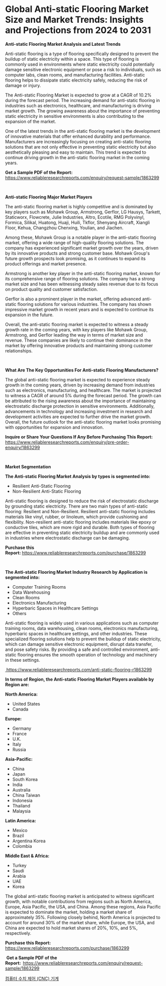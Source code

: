 <p><h1>Global Anti-static Flooring Market Size and Market Trends: Insights and Projections from 2024 to 2031</h1></p><p><strong>Anti-static Flooring Market Analysis and Latest Trends</strong></p>
<p><p>Anti-static flooring is a type of flooring specifically designed to prevent the buildup of static electricity within a space. This type of flooring is commonly used in environments where static electricity could potentially damage sensitive electronic equipment or pose a risk to individuals, such as computer labs, clean rooms, and manufacturing facilities. Anti-static flooring helps to dissipate static electricity safely, reducing the risk of damage or injury.</p><p>The Anti-static Flooring Market is expected to grow at a CAGR of 10.2% during the forecast period. The increasing demand for anti-static flooring in industries such as electronics, healthcare, and manufacturing is driving market growth. The growing awareness about the importance of preventing static electricity in sensitive environments is also contributing to the expansion of the market.</p><p>One of the latest trends in the anti-static flooring market is the development of innovative materials that offer enhanced durability and performance. Manufacturers are increasingly focusing on creating anti-static flooring solutions that are not only effective in preventing static electricity but also aesthetically pleasing and easy to maintain. This trend is expected to continue driving growth in the anti-static flooring market in the coming years.</p></p>
<p><strong>Get a Sample PDF of the Report:&nbsp;</strong> <a href="https://www.reliableresearchreports.com/enquiry/request-sample/1863299">https://www.reliableresearchreports.com/enquiry/request-sample/1863299</a></p>
<p>&nbsp;</p>
<p><strong>Anti-static Flooring Major Market Players</strong></p>
<p><p>The anti-static flooring market is highly competitive and is dominated by key players such as Mohawk Group, Armstrong, Gerflor, LG Hausys, Tarkett, Staticworx, Flowcrete, Julie Industries, Altro, Ecotile, RMG Polyvinyl, Formica, Silikal, Huatong, Huaji, Huili, Tkflor, Shenyang Aircraft, Xiangli Floor, Kehua, Changzhou Chenxing, Youlian, and Jiachen.</p><p>Among these, Mohawk Group is a notable player in the anti-static flooring market, offering a wide range of high-quality flooring solutions. The company has experienced significant market growth over the years, driven by its innovative products and strong customer base. Mohawk Group's future growth prospects look promising, as it continues to expand its product offerings and market presence.</p><p>Armstrong is another key player in the anti-static flooring market, known for its comprehensive range of flooring solutions. The company has a strong market size and has been witnessing steady sales revenue due to its focus on product quality and customer satisfaction.</p><p>Gerflor is also a prominent player in the market, offering advanced anti-static flooring solutions for various industries. The company has shown impressive market growth in recent years and is expected to continue its expansion in the future.</p><p>Overall, the anti-static flooring market is expected to witness a steady growth rate in the coming years, with key players like Mohawk Group, Armstrong, and Gerflor leading the way in terms of market size and revenue. These companies are likely to continue their dominance in the market by offering innovative products and maintaining strong customer relationships.</p></p>
<p>&nbsp;</p>
<p><strong>What Are The Key Opportunities For Anti-static Flooring Manufacturers?</strong></p>
<p><p>The global anti-static flooring market is expected to experience steady growth in the coming years, driven by increasing demand from industries such as electronics, manufacturing, and healthcare. The market is projected to witness a CAGR of around 5% during the forecast period. The growth can be attributed to the rising awareness about the importance of maintaining electrostatic discharge protection in sensitive environments. Additionally, advancements in technology and increasing investment in research and development activities are expected to further drive the market growth. Overall, the future outlook for the anti-static flooring market looks promising with opportunities for expansion and innovation.</p></p>
<p><strong>Inquire or Share Your Questions If Any Before Purchasing This Report:</strong> <a href="https://www.reliableresearchreports.com/enquiry/pre-order-enquiry/1863299">https://www.reliableresearchreports.com/enquiry/pre-order-enquiry/1863299</a></p>
<p>&nbsp;</p>
<p><strong>Market Segmentation</strong></p>
<p><strong>The Anti-static Flooring Market Analysis by types is segmented into:</strong></p>
<p><ul><li>Resilient Anti-Static Flooring</li><li>Non-Resilient Anti-Static Flooring</li></ul></p>
<p><p>Anti-static flooring is designed to reduce the risk of electrostatic discharge by grounding static electricity. There are two main types of anti-static flooring: Resilient and Non-Resilient. Resilient anti-static flooring includes materials like vinyl, rubber, or linoleum, which provide cushioning and flexibility. Non-resilient anti-static flooring includes materials like epoxy or conductive tiles, which are more rigid and durable. Both types of flooring are effective in preventing static electricity buildup and are commonly used in industries where electrostatic discharge can be damaging.</p></p>
<p><strong>Purchase this Report:&nbsp;</strong><a href="https://www.reliableresearchreports.com/purchase/1863299">https://www.reliableresearchreports.com/purchase/1863299</a></p>
<p>&nbsp;</p>
<p><strong>The Anti-static Flooring Market Industry Research by Application is segmented into:</strong></p>
<p><ul><li>Computer Training Rooms</li><li>Data Warehousing</li><li>Clean Rooms</li><li>Electronics Manufacturing</li><li>Hyperbaric Spaces in Healthcare Settings</li><li>Others</li></ul></p>
<p><p>Anti-static flooring is widely used in various applications such as computer training rooms, data warehousing, clean rooms, electronics manufacturing, hyperbaric spaces in healthcare settings, and other industries. These specialized flooring solutions help to prevent the buildup of static electricity, which can damage sensitive electronic equipment, disrupt data transfer, and pose safety risks. By providing a safe and controlled environment, anti-static flooring ensures the smooth operation of technology and machinery in these settings.</p></p>
<p><a href="https://www.reliableresearchreports.com/anti-static-flooring-r1863299">&nbsp;https://www.reliableresearchreports.com/anti-static-flooring-r1863299</a></p>
<p><strong>In terms of Region, the Anti-static Flooring Market Players available by Region are:</strong></p>
<p>
    <p> <strong> North America: </strong>
        <ul>
            <li>United States</li>
            <li>Canada</li>
        </ul>
        </p> 
    <p> <strong> Europe: </strong>
        <ul>
            <li>Germany</li>
            <li>France</li>
            <li>U.K.</li>
            <li>Italy</li>
            <li>Russia</li>
        </ul>
        </p> 
    <p> <strong> Asia-Pacific: </strong>
        <ul>
            <li>China</li>
            <li>Japan</li>
            <li>South Korea</li>
            <li>India</li>
            <li>Australia</li>
            <li>China Taiwan</li>
            <li>Indonesia</li>
            <li>Thailand</li>
            <li>Malaysia</li>
        </ul>
        </p> 
    <p> <strong> Latin America: </strong>
        <ul>
            <li>Mexico</li>
            <li>Brazil</li>
            <li>Argentina Korea</li>
            <li>Colombia</li>
        </ul>
        </p> 
    <p> <strong> Middle East & Africa: </strong>
        <ul>
            <li>Turkey</li>
            <li>Saudi</li>
            <li>Arabia</li>
            <li>UAE</li>
            <li>Korea</li>
        </ul>
    </p>
    </p>
<p><p>The global anti-static flooring market is anticipated to witness significant growth, with notable contributions from regions such as North America, Europe, Asia Pacific, the USA, and China. Among these regions, Asia Pacific is expected to dominate the market, holding a market share of approximately 35%. Following closely behind, North America is projected to account for around 30% of the market share, while Europe, the USA, and China are expected to hold market shares of 20%, 10%, and 5%, respectively.</p></p>
<p><strong>Purchase this Report: </strong><a href="https://www.reliableresearchreports.com/purchase/1863299">https://www.reliableresearchreports.com/purchase/1863299</a></p>
<p>&nbsp;<strong>Get a Sample PDF of the Report:&nbsp;&nbsp;</strong><a href="https://www.reliableresearchreports.com/enquiry/request-sample/1863299">https://www.reliableresearchreports.com/enquiry/request-sample/1863299</a></p>
<p><strong></strong></p>
<p><p><a href="https://github.com/rcabello548/Market-Research-Report-List-1/blob/main/4842617144659.md">컴퓨터 수치 제어 (CNC) 기계</a></p></p>